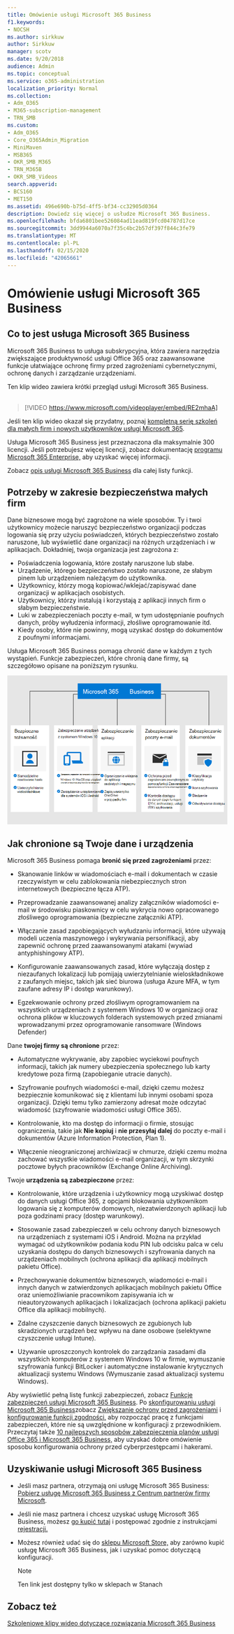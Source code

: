 ```yaml
---
title: Omówienie usługi Microsoft 365 Business
f1.keywords:
- NOCSH
ms.author: sirkkuw
author: Sirkkuw
manager: scotv
ms.date: 9/20/2018
audience: Admin
ms.topic: conceptual
ms.service: o365-administration
localization_priority: Normal
ms.collection:
- Adm_O365
- M365-subscription-management
- TRN_SMB
ms.custom:
- Adm_O365
- Core_O365Admin_Migration
- MiniMaven
- MSB365
- OKR_SMB_M365
- TRN_M365B
- OKR_SMB_Videos
search.appverid:
- BCS160
- MET150
ms.assetid: 496e690b-b75d-4ff5-bf34-cc32905d0364
description: Dowiedz się więcej o usłudze Microsoft 365 Business.
ms.openlocfilehash: bfda6801bee526084ad11ead819fcd04787d17ce
ms.sourcegitcommit: 3dd9944a6070a7f35c4bc2b57df397f844c3fe79
ms.translationtype: MT
ms.contentlocale: pl-PL
ms.lasthandoff: 02/15/2020
ms.locfileid: "42065661"
---
```

# <a name="overview-of-microsoft-365-business"></a>Omówienie usługi Microsoft 365 Business

## <a name="what-is-microsoft-365-business"></a>Co to jest usługa Microsoft 365 Business

Microsoft 365 Business to usługa subskrypcyjna, która zawiera narzędzia zwiększające produktywność usługi Office 365 oraz zaawansowane funkcje ułatwiające ochronę firmy przed zagrożeniami cybernetycznymi, ochronę danych i zarządzanie urządzeniami.

Ten klip wideo zawiera krótki przegląd usługi Microsoft 365 Business.<br><br>

> [!VIDEO https://www.microsoft.com/videoplayer/embed/RE2mhaA] 
  
Jeśli ten klip wideo okazał się przydatny, poznaj [kompletną serię szkoleń dla małych firm i nowych użytkowników usługi Microsoft 365](https://support.office.com/article/6ab4bbcd-79cf-4000-a0bd-d42ce4d12816). 

Usługa Microsoft 365 Business jest przeznaczona dla maksymalnie 300 licencji. Jeśli potrzebujesz więcej licencji, zobacz dokumentację [programu Microsoft 365 Enterprise,](https://go.microsoft.com/fwlink/p/?linkid=860986) aby uzyskać więcej informacji.

Zobacz [opis usługi Microsoft 365 Business](https://docs.microsoft.com/office365/servicedescriptions/microsoft-365-service-descriptions/microsoft-365-business-service-description) dla całej listy funkcji.
  
## <a name="small-business-security-needs"></a>Potrzeby w zakresie bezpieczeństwa małych firm

Dane biznesowe mogą być zagrożone na wiele sposobów. Ty i twoi użytkownicy możecie naruszyć bezpieczeństwo organizacji podczas logowania się przy użyciu poświadczeń, których bezpieczeństwo zostało naruszone, lub wyświetlić dane organizacji na różnych urządzeniach i w aplikacjach. Dokładniej, twoja organizacja jest zagrożona z:

- Poświadczenia logowania, które zostały naruszone lub słabe.
- Urządzenie, którego bezpieczeństwo zostało naruszone, ze słabym pinem lub urządzeniem należącym do użytkownika.
- Użytkownicy, którzy mogą kopiować/wklejać/zapisywać dane organizacji w aplikacjach osobistych.
- Użytkownicy, którzy instalują i korzystają z aplikacji innych firm o słabym bezpieczeństwie.
- Luki w zabezpieczeniach poczty e-mail, w tym udostępnianie poufnych danych, próby wyłudzenia informacji, złośliwe oprogramowanie itd.
- Kiedy osoby, które nie powinny, mogą uzyskać dostęp do dokumentów z poufnymi informacjami.

Usługa Microsoft 365 Business pomaga chronić dane w każdym z tych wystąpień. Funkcje zabezpieczeń, które chronią dane firmy, są szczegółowo opisane na poniższym rysunku.

![Rysunek, który pokazuje, jak M365B chroni Twoją firmę.](../media/m365businessvalueadd.png)

## <a name="how-your-data-and-devices-are-protected"></a>Jak chronione są Twoje dane i urządzenia

Microsoft 365 Business pomaga **bronić się przed zagrożeniami** przez:

- Skanowanie linków w wiadomościach e-mail i dokumentach w czasie rzeczywistym w celu zablokowania niebezpiecznych stron internetowych (bezpieczne łącza ATP).

- Przeprowadzanie zaawansowanej analizy załączników wiadomości e-mail w środowisku piaskownicy w celu wykrycia nowo opracowanego złośliwego oprogramowania (bezpieczne załączniki ATP). 

- Włączanie zasad zapobiegających wyłudzaniu informacji, które używają modeli uczenia maszynowego i wykrywania personifikacji, aby zapewnić ochronę przed zaawansowanymi atakami (wywiad antyphishingowy ATP). 

- Konfigurowanie zaawansowanych zasad, które wyłączają dostęp z niezaufanych lokalizacji lub pomijają uwierzytelnianie wieloskładnikowe z zaufanych miejsc, takich jak sieć biurowa (usługa Azure MFA, w tym zaufane adresy IP i dostęp warunkowy). 

- Egzekwowanie ochrony przed złośliwym oprogramowaniem na wszystkich urządzeniach z systemem Windows 10 w organizacji oraz ochrona plików w kluczowych folderach systemowych przed zmianami wprowadzanymi przez oprogramowanie ransomware (Windows Defender)

Dane **twojej firmy są chronione** przez:

- Automatyczne wykrywanie, aby zapobiec wyciekowi poufnych informacji, takich jak numery ubezpieczenia społecznego lub karty kredytowe poza firmą (zapobieganie utracie danych). 

- Szyfrowanie poufnych wiadomości e-mail, dzięki czemu możesz bezpiecznie komunikować się z klientami lub innymi osobami spoza organizacji. Dzięki temu tylko zamierzony adresat może odczytać wiadomość (szyfrowanie wiadomości usługi Office 365).

- Kontrolowanie, kto ma dostęp do informacji o firmie, stosując ograniczenia, takie jak **Nie kopiuj** i **nie przesyłaj dalej** do poczty e-mail i dokumentów (Azure Information Protection, Plan 1).

- Włączenie nieograniczonej archiwizacji w chmurze, dzięki czemu można zachować wszystkie wiadomości e-mail organizacji, w tym skrzynki pocztowe byłych pracowników (Exchange Online Archiving).

Twoje **urządzenia są zabezpieczone** przez:

- Kontrolowanie, które urządzenia i użytkownicy mogą uzyskiwać dostęp do danych usługi Office 365, z opcjami blokowania użytkownikom logowania się z komputerów domowych, niezatwierdzonych aplikacji lub poza godzinami pracy (dostęp warunkowy).

- Stosowanie zasad zabezpieczeń w celu ochrony danych biznesowych na urządzeniach z systemami iOS i Android. Można na przykład wymagać od użytkowników podania kodu PIN lub odcisku palca w celu uzyskania dostępu do danych biznesowych i szyfrowania danych na urządzeniach mobilnych (ochrona aplikacji dla aplikacji mobilnych pakietu Office).

- Przechowywanie dokumentów biznesowych, wiadomości e-mail i innych danych w zatwierdzonych aplikacjach mobilnych pakietu Office oraz uniemożliwianie pracownikom zapisywania ich w nieautoryzowanych aplikacjach i lokalizacjach (ochrona aplikacji pakietu Office dla aplikacji mobilnych).

- Zdalne czyszczenie danych biznesowych ze zgubionych lub skradzionych urządzeń bez wpływu na dane osobowe (selektywne czyszczenie usługi Intune).

- Używanie uproszczonych kontrolek do zarządzania zasadami dla wszystkich komputerów z systemem Windows 10 w firmie, wymuszanie szyfrowania funkcji BitLocker i automatyczne instalowanie krytycznych aktualizacji systemu Windows (Wymuszanie zasad aktualizacji systemu Windows).

Aby wyświetlić pełną listę funkcji zabezpieczeń, zobacz [Funkcje zabezpieczeń usługi Microsoft 365 Business](security-features.md). Po [skonfigurowaniu usługi Microsoft 365 Business](set-up.md)zobacz [Zwiększanie ochrony przed zagrożeniami](increase-threat-protection.md) i [konfigurowanie funkcji zgodności,](set-up-compliance.md) aby rozpocząć pracę z funkcjami zabezpieczeń, które nie są uwzględnione w konfiguracji z przewodnikiem. Przeczytaj także [10 najlepszych sposobów zabezpieczenia planów usługi Office 365 i Microsoft 365 Business,](https://docs.microsoft.com/office365/admin/security-and-compliance/secure-your-business-data) aby uzyskać dobre omówienie sposobu konfigurowania ochrony przed cyberprzestępcami i hakerami.

## <a name="get-microsoft-365-business"></a>Uzyskiwanie usługi Microsoft 365 Business

- Jeśli masz partnera, otrzymają oni usługę Microsoft 365 Business: [Pobierz usługę Microsoft 365 Business z Centrum partnerów firmy Microsoft](get-microsoft-365-business.md#get-microsoft-365-business-from-microsoft-partner-center).

- Jeśli nie masz partnera i chcesz uzyskać usługę Microsoft 365 Business, możesz [go kupić tutaj](https://www.microsoft.com/microsoft-365/business) i postępować zgodnie z instrukcjami [rejestracji.](sign-up.md)

- Możesz również udać się do [sklepu Microsoft Store,](https://www.microsoft.com/en-us/store/locations/find-a-store?icid=gm_fy18_hol_bopis_feature3&CustomerIntent=Consumer) aby zarówno kupić usługę Microsoft 365 Business, jak i uzyskać pomoc dotyczącą konfiguracji.

    > [!NOTE]
    > Ten link jest dostępny tylko w sklepach w Stanach

## <a name="see-also"></a>Zobacz też

[Szkoleniowe klipy wideo dotyczące rozwiązania Microsoft 365 Business](https://support.office.com/article/6ab4bbcd-79cf-4000-a0bd-d42ce4d12816)
